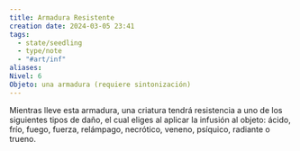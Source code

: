 ```yaml
---
title: Armadura Resistente
creation date: 2024-03-05 23:41
tags:
  - state/seedling
  - type/note
  - "#art/inf"
aliases: 
Nivel: 6
Objeto: una armadura (requiere sintonización)
---
```

Mientras lleve esta armadura, una criatura tendrá resistencia a uno de los siguientes tipos de daño, el cual eliges al aplicar la infusión al objeto: ácido, frío, fuego, fuerza, relámpago, necrótico, veneno, psíquico, radiante o trueno.
